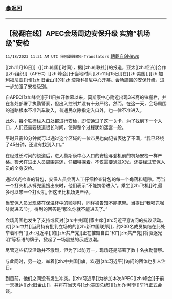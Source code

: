 ###  [:house:返回](README.md)
---


## 【秘翻在线】APEC会场周边安保升级 实施“机场级”安检
`11/18/2023 11:31 AM UTC 秘密翻譯組G-Translators` [轉載自GNews](https://gnews.org/articles/1991307)



[[zh:11月16日]]（[[zh:韩国]]时间），据[[zh:韩联社]]的报道，亚太[[zh:经济]]合作[[zh:组织]]（APEC）[[zh:峰会]]于当地时间[[zh:11月15日]]在[[zh:美国]][[zh:加利福尼亚]]州[[zh:旧金山]]的[[zh:莫斯科]]尼中心开幕。会场周围的安保升级，进一步加强了安检级别。

自APEC[[zh:峰会]]于11日拉开帷幕以来，莫斯康中心附近出现3米高的铁栅栏，并在各处部署了执勤警察，但出入控制并没有十分严格。然而，在这一天，会场周围的道路根本不准汽车驶入，普通民众除指定入口外，也一律不准进入。

此外，每个铁栅栏入口处都进行安检，即使通过了这一关卡，为了找到下一个入口，人们还需要绕道很长时间，使得整个过程犹如迷宫一般。

平时只需10分钟就可以通过这个区域的一位市民也向记者表达了不满，“我已经绕了45分钟，还没有找到入口。”

在经过长时间的绕道后，进入莫斯康中心入口的安检与登机前的机场安检一样严格。警犬在进出人员周围巡逻，仔细嗅探着。不仅需要通过X光，还要经过安保人员的全身安检。

通过X光检查的背包，安保人员会再人工仔细检查背包的每一个角落和缝隙。而当一个打火机从裤兜里搜出来时，他们表示“不能携带进入”。乘坐[[zh:飞机]]时,最多可以带一个打火机, 但这里比机场更严格。

当安保人员发现装在保温杯中的咖啡时，同样被告知不能携带。当提出“我喝完咖啡就进去”时，得到的回答是“那么你就不能进去了。”

会场周围也发生了支持或反对[[zh:中共国]]家主席[[zh:习近平]]访问的抗议活动。对[[zh:中共]]当局持有批判立场的的[[zh:新中国联邦]]，约200名成员集结在此处举着印有“[[zh:习近平]]的[[zh:共产党]]正在摧毁自由”和“[[zh:共产党]]将驱逐光明”等标语的牌子，掀起了一场震撼的示威浪潮。

尽管这些抗议活动并不激烈，但为了以防万一，现场还是部署了数十名执勤警察。

与此同时，另一边，举着[[zh:中共国]]旗，欢迎[[zh:习近平]]访问的团体也引人注目。

到目前，他们之间没有发生冲突。[[zh:习近平]]为参加本次APEC[[zh:峰会]]于前一天抵达[[zh:旧金山]]，并将在当天与[[zh:美国总统]][[zh:乔·拜登]]举行正式会谈。
